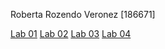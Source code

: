 Roberta Rozendo Veronez [186671]

[Lab 01](https://github.com/robertaveronez/Banco-de-Dados/blob/master/lab01/notebook/lab01.ipynb)
[Lab 02](https://github.com/robertaveronez/Banco-de-Dados/blob/master/lab02/notebook/lab02.ipynb)
[Lab 03](https://github.com/robertaveronez/Banco-de-Dados/tree/master/lab03)
[Lab 04](https://github.com/robertaveronez/Banco-de-Dados/blob/master/lab04/notebook/nhanes-lab-02.ipynb)
